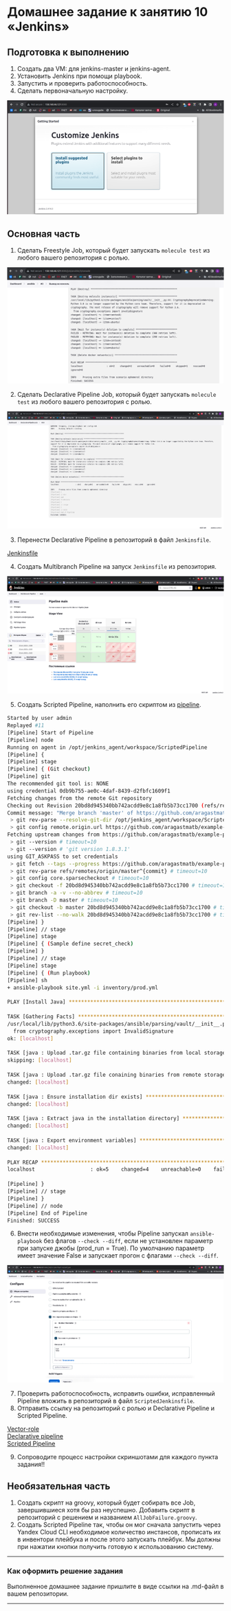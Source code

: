 # Домашнее задание к занятию 10 «Jenkins»

## Подготовка к выполнению

1. Создать два VM: для jenkins-master и jenkins-agent.
2. Установить Jenkins при помощи playbook.
3. Запустить и проверить работоспособность.
4. Сделать первоначальную настройку.

 ![1](https://github.com/AVasMakarov/devops-netology/blob/main/Screenshots/HW9_4/1.png?raw=true)

## Основная часть

1. Сделать Freestyle Job, который будет запускать `molecule test` из любого вашего репозитория с ролью.

 ![2](https://github.com/AVasMakarov/devops-netology/blob/main/Screenshots/HW9_4/2.png?raw=true)

2. Сделать Declarative Pipeline Job, который будет запускать `molecule test` из любого вашего репозитория с ролью.

 ![3](https://github.com/AVasMakarov/devops-netology/blob/main/Screenshots/HW9_4/3.png?raw=true)

3. Перенести Declarative Pipeline в репозиторий в файл `Jenkinsfile`.

 [Jenkinsfile](https://github.com/AVasMakarov/devops-netology/blob/main/Homework/9/4/Jenkinsfile)

4. Создать Multibranch Pipeline на запуск `Jenkinsfile` из репозитория.

 ![4](https://github.com/AVasMakarov/devops-netology/blob/main/Screenshots/HW9_4/4.png?raw=true)

5. Создать Scripted Pipeline, наполнить его скриптом из [pipeline](./pipeline).

```bash
Started by user admin
Replayed #11
[Pipeline] Start of Pipeline
[Pipeline] node
Running on agent in /opt/jenkins_agent/workspace/ScriptedPipeline
[Pipeline] {
[Pipeline] stage
[Pipeline] { (Git checkout)
[Pipeline] git
The recommended git tool is: NONE
using credential 0db9b755-ae0c-4daf-8439-d2fbfc1609f1
Fetching changes from the remote Git repository
Checking out Revision 20bd8d945340bb742acdd9e8c1a8fb5b73cc1700 (refs/remotes/origin/master)
Commit message: "Merge branch 'master' of https://github.com/aragastmatb/example-playbook"
 > git rev-parse --resolve-git-dir /opt/jenkins_agent/workspace/ScriptedPipeline/.git # timeout=10
 > git config remote.origin.url https://github.com/aragastmatb/example-playbook.git # timeout=10
Fetching upstream changes from https://github.com/aragastmatb/example-playbook.git
 > git --version # timeout=10
 > git --version # 'git version 1.8.3.1'
using GIT_ASKPASS to set credentials 
 > git fetch --tags --progress https://github.com/aragastmatb/example-playbook.git +refs/heads/*:refs/remotes/origin/* # timeout=10
 > git rev-parse refs/remotes/origin/master^{commit} # timeout=10
 > git config core.sparsecheckout # timeout=10
 > git checkout -f 20bd8d945340bb742acdd9e8c1a8fb5b73cc1700 # timeout=10
 > git branch -a -v --no-abbrev # timeout=10
 > git branch -D master # timeout=10
 > git checkout -b master 20bd8d945340bb742acdd9e8c1a8fb5b73cc1700 # timeout=10
 > git rev-list --no-walk 20bd8d945340bb742acdd9e8c1a8fb5b73cc1700 # timeout=10
[Pipeline] }
[Pipeline] // stage
[Pipeline] stage
[Pipeline] { (Sample define secret_check)
[Pipeline] }
[Pipeline] // stage
[Pipeline] stage
[Pipeline] { (Run playbook)
[Pipeline] sh
+ ansible-playbook site.yml -i inventory/prod.yml

PLAY [Install Java] ************************************************************

TASK [Gathering Facts] *********************************************************
/usr/local/lib/python3.6/site-packages/ansible/parsing/vault/__init__.py:44: CryptographyDeprecationWarning: Python 3.6 is no longer supported by the Python core team. Therefore, support for it is deprecated in cryptography. The next release of cryptography will remove support for Python 3.6.
  from cryptography.exceptions import InvalidSignature
ok: [localhost]

TASK [java : Upload .tar.gz file containing binaries from local storage] *******
skipping: [localhost]

TASK [java : Upload .tar.gz file conaining binaries from remote storage] *******
changed: [localhost]

TASK [java : Ensure installation dir exists] ***********************************
changed: [localhost]

TASK [java : Extract java in the installation directory] ***********************
changed: [localhost]

TASK [java : Export environment variables] *************************************
changed: [localhost]

PLAY RECAP *********************************************************************
localhost                  : ok=5    changed=4    unreachable=0    failed=0    skipped=1    rescued=0    ignored=0   

[Pipeline] }
[Pipeline] // stage
[Pipeline] }
[Pipeline] // node
[Pipeline] End of Pipeline
Finished: SUCCESS
```

6. Внести необходимые изменения, чтобы Pipeline запускал `ansible-playbook` без флагов `--check --diff`, если не установлен параметр при запуске джобы (prod_run = True). По умолчанию параметр имеет значение False и запускает прогон с флагами `--check --diff`.

 ![5](https://github.com/AVasMakarov/devops-netology/blob/main/Screenshots/HW9_4/5.png?raw=true)

7. Проверить работоспособность, исправить ошибки, исправленный Pipeline вложить в репозиторий в файл `ScriptedJenkinsfile`.
8. Отправить ссылку на репозиторий с ролью и Declarative Pipeline и Scripted Pipeline.

 [Vector-role](https://github.com/AVasMakarov/devops-netology/tree/main/Homework/8/5/playbook/roles/vector-role)  
 [Declarative pipeline](https://github.com/AVasMakarov/devops-netology/blob/main/Homework/9/4/Jenkinsfile)  
 [Scripted Pipeline](https://github.com/AVasMakarov/devops-netology/blob/main/Homework/9/4/ScriptedJenkinsfile)  

9. Сопроводите процесс настройки скриншотами для каждого пункта задания!!

## Необязательная часть

1. Создать скрипт на groovy, который будет собирать все Job, завершившиеся хотя бы раз неуспешно. Добавить скрипт в репозиторий с решением и названием `AllJobFailure.groovy`.
2. Создать Scripted Pipeline так, чтобы он мог сначала запустить через Yandex Cloud CLI необходимое количество инстансов, прописать их в инвентори плейбука и после этого запускать плейбук. Мы должны при нажатии кнопки получить готовую к использованию систему.

---

### Как оформить решение задания

Выполненное домашнее задание пришлите в виде ссылки на .md-файл в вашем репозитории.

---
